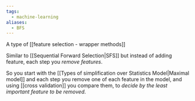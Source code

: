 ```yaml
---
tags:
  - machine-learning
aliases:
  - BFS
---
```

A type of [[feature selection - wrapper methods]]

Similar to [[Sequential Forward Selection|SFS]] but instead of adding feature, each step you *remove features*.

So you start with the [[Types of simplification over Statistics Model|Maximal model]] and each step you remove one of each feature in the model, and using [[cross validation]] you compare them, to *decide by the least important feature to be removed*.
